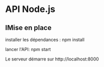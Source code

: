# API Node.js

## IMise en place

installer les dépendances : npm install 

lancer l'API: npm start

Le serveur démarre sur http://localhost:8000